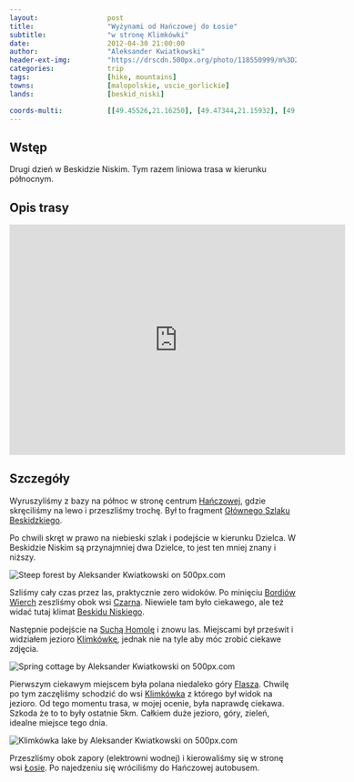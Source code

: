 ```yaml
---
layout:                 post
title:                  "Wyżynami od Hańczowej do Łosie"
subtitle:               "w stronę Klimkówki"
date:                   2012-04-30 21:00:00
author:                 "Aleksander Kwiatkowski"
header-ext-img:         "https://drscdn.500px.org/photo/118550999/m%3D2048/d71681fbd7dfd77aa7eefbe4625982ea"
categories:             trip
tags:                   [hike, mountains]
towns:                  [malopolskie, uscie_gorlickie]
lands:                  [beskid_niski]

coords-multi:           [[49.45526,21.16250], [49.47344,21.15932], [49.46915,21.14722], [49.50695,21.09246], [49.52261,21.10422], [49.54434,21.06319], [49.56065,21.08379], [49.56416,21.09461], [49.57134,21.09049]]
---
```


[wiki-beskid-niski]:            https://pl.wikipedia.org/wiki/Beskid_Niski
[wiki-hanczowa]:                https://pl.wikipedia.org/wiki/Ha%C5%84czowa
[wiki-wysowa]:                  https://pl.wikipedia.org/wiki/Wysowa-Zdr%C3%B3j
[wiki-bordiow]:                 https://pl.wikipedia.org/wiki/Bordi%C3%B3w_Wierch
[wiki-czarna]:                  https://pl.wikipedia.org/wiki/Czarna_(wojew%C3%B3dztwo_ma%C5%82opolskie)
[wiki-sucha-homola]:            https://pl.wikipedia.org/wiki/Sucha_Homola
[wiki-klimkowka]:               https://pl.wikipedia.org/wiki/Jezioro_Klimkowskie
[wiki-klimkowka-wies]:          https://pl.wikipedia.org/wiki/Klimk%C3%B3wka_(powiat_gorlicki)
[wiki-gsb]:                     https://pl.wikipedia.org/wiki/G%C5%82%C3%B3wny_Szlak_Beskidzki
[wiki-flasza]:                  https://pl.wikipedia.org/wiki/Flasza
[wiki-losie]:                   https://pl.wikipedia.org/wiki/%C5%81osie_(powiat_gorlicki)

Wstęp
-----

Drugi dzień w Beskidzie Niskim. Tym razem liniowa trasa w kierunku północnym.

Opis trasy
----------

<iframe height='405' width='590' frameborder='0' allowtransparency='true' scrolling='no' src='https://www.strava.com/activities/167091757/embed/f86fff37ff126099a177838f616b88b9fd6df18e'></iframe>

Szczegóły
---------

Wyruszyliśmy z bazy na północ w stronę centrum [Hańczowej][wiki-hanczowa], gdzie skręciliśmy na lewo i przeszliśmy trochę.
Był to fragment [Głównego Szlaku Beskidzkiego][wiki-gsb]. 

Po chwili skręt w prawo na niebieski szlak i podejście w kierunku Dzielca. W Beskidzie Niskim są przynajmniej dwa Dzielce,
to jest ten mniej znany i niższy.

<div class='pixels-photo'>
  <p>
    <img src='https://drscdn.500px.org/photo/30608121/m%3D900/ab5ff193738eabee3c726d6b1c3aef4a' alt='Steep forest by Aleksander Kwiatkowski on 500px.com'>
  </p>
  <a href='https://500px.com/photo/30608121/steep-forest-by-aleksander-kwiatkowski' alt='Steep forest by Aleksander Kwiatkowski on 500px.com'></a>
</div>
<script type='text/javascript' src='https://500px.com/embed.js'></script>

Szliśmy cały czas przez las, praktycznie zero widoków. Po minięciu [Bordiów Wierch][wiki-bordiow] zeszliśmy obok wsi 
[Czarna][wiki-czarna]. Niewiele tam było ciekawego, ale też widać tutaj klimat [Beskidu Niskiego][wiki-beskid-niski].

Następnie podejście na [Suchą Homolę][wiki-sucha-homola] i znowu las. Miejscami był prześwit i widziałem jezioro
[Klimkówkę][wiki-klimkowka], jednak nie na tyle aby móc zrobić ciekawe zdjęcia.

<div class='pixels-photo'>
  <p>
    <img src='https://drscdn.500px.org/photo/23973147/m%3D900/89210d4d7c87041fe16afcd0c9bdde1e' alt='Spring cottage by Aleksander Kwiatkowski on 500px.com'>
  </p>
  <a href='https://500px.com/photo/23973147/spring-cottage-by-aleksander-kwiatkowski' alt='Spring cottage by Aleksander Kwiatkowski on 500px.com'></a>
</div>
<script type='text/javascript' src='https://500px.com/embed.js'></script>

Pierwszym ciekawym miejscem była polana niedaleko góry [Flasza][wiki-flasza]. Chwilę po tym zaczęliśmy schodzić do wsi
[Klimkówka][wiki-klimkowka-wies] z którego był widok na jezioro. Od tego momentu trasa, w mojej ocenie, była naprawdę
ciekawa. Szkoda że to to były ostatnie 5km. Całkiem duże jezioro, góry, zieleń, idealne miejsce tego dnia.

<div class='pixels-photo'>
  <p>
    <img src='https://drscdn.500px.org/photo/30608357/m%3D900/8a9bdfe0d0be1a999ae102c35af05831' alt='Klimkówka lake by Aleksander Kwiatkowski on 500px.com'>
  </p>
  <a href='https://500px.com/photo/30608357/klimk%C3%B3wka-lake-by-aleksander-kwiatkowski' alt='Klimkówka lake by Aleksander Kwiatkowski on 500px.com'></a>
</div>
<script type='text/javascript' src='https://500px.com/embed.js'></script>

Przeszliśmy obok zapory (elektrowni wodnej) i kierowaliśmy się w stronę wsi [Łosie][wiki-losie]. Po najedzeniu się wróciliśmy do
Hańczowej autobusem.
